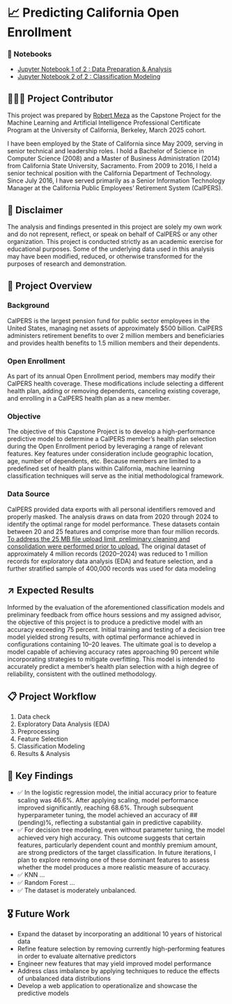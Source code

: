 # 📈 Predicting California Open Enrollment

### 📖 Notebooks
- [Jupyter Notebook 1 of 2 : Data Preparation & Analysis](capstone_1_of_2.ipynb)
- [Jupyter Notebook 2 of 2 : Classification Modeling](capstone_2_of_2.ipynb) 

## 🙋🏻‍♂️ Project Contributor
This project was prepared by  [Robert Meza](https://www.linkedin.com/in/robmeza/) as the Capstone Project for the Machine Learning and Artificial Intelligence Professional Certificate Program at the University of California, Berkeley, March 2025 cohort.

I have been employed by the State of California since May 2009, serving in senior technical and leadership roles. I hold a Bachelor of Science in Computer Science (2008) and a Master of Business Administration (2014) from California State University, Sacramento. From 2009 to 2016, I held a senior technical position with the California Department of Technology. Since July 2016, I have served primarily as a Senior Information Technology Manager at the California Public Employees’ Retirement System (CalPERS).

## 🚨 Disclaimer
The analysis and findings presented in this project are solely my own work and do not represent, reflect, or speak on behalf of CalPERS or any other organization. This project is conducted strictly as an academic exercise for educational purposes. Some of the underlying data used in this analysis may have been modified, reduced, or otherwise transformed for the purposes of research and demonstration.

## 📘 Project Overview

### Background
CalPERS is the largest pension fund for public sector employees in the United States, managing net assets of approximately $500 billion. CalPERS administers retirement benefits to over 2 million members and beneficiaries and provides health benefits to 1.5 million members and their dependents.

### Open Enrollment
As part of its annual Open Enrollment period, members may modify their CalPERS health coverage. These modifications include selecting a different health plan, adding or removing dependents, canceling existing coverage, and enrolling in a CalPERS health plan as a new member.

### Objective 
The objective of this Capstone Project is to develop a high-performance predictive model to determine a CalPERS member’s health plan selection during the Open Enrollment period by leveraging a range of relevant features. Key features under consideration include geographic location, age, number of dependents, etc. Because members are limited to a predefined set of health plans within California, machine learning classification techniques will serve as the initial methodological framework.

### Data Source
CalPERS provided data exports with all personal identifiers removed and properly masked. The analysis draws on data from 2020 through 2024 to identify the optimal range for model performance. These datasets contain between 20 and 25 features and comprise more than four million records. <ins>To address the 25 MB file upload limit, preliminary cleaning and consolidation were performed prior to upload.</ins> The original dataset of approximately 4 million records (2020–2024) was reduced to 1 million records for exploratory data analysis (EDA) and feature selection, and a further stratified sample of 400,000 records was used for data modeling

## ↗️ Expected Results

Informed by the evaluation of the aforementioned classification models and preliminary feedback from office hours sessions and my assigned advisor, the objective of this project is to produce a predictive model with an accuracy exceeding 75 percent. Initial training and testing of a decision tree model yielded strong results, with optimal performance achieved in configurations containing 10–20 leaves. The ultimate goal is to develop a model capable of achieving accuracy rates approaching 90 percent while incorporating strategies to mitigate overfitting. This model is intended to accurately predict a member’s health plan selection with a high degree of reliability, consistent with the outlined methodology.

##  📋 Project Workflow
1. Data check
2. Exploratory Data Analysis (EDA)
3. Preprocessing
4. Feature Selection
5. Classification Modeling 
7. Results & Analysis
   
## 📌 Key Findings
- ✅ In the logistic regression model, the initial accuracy prior to feature scaling was 46.6%. After applying scaling, model performance improved significantly, reaching 68.6%. Through subsequent hyperparameter tuning, the model achieved an accuracy of ## (pending)%, reflecting a substantial gain in predictive capability.
- ✅ For decision tree modeling, even without parameter tuning, the model achieved very high accuracy. This outcome suggests that certain features, particularly dependent count and monthly premium amount, are strong predictors of the target classification. In future iterations, I plan to explore removing one of these dominant features to assess whether the model produces a more realistic measure of accuracy.
- ✅ KNN ...
- ✅ Random Forest ...
- ✅ The dataset is moderately unbalanced.
  
## 🎖 Future Work
- Expand the dataset by incorporating an additional 10 years of historical data
- Refine feature selection by removing currently high-performing features in order to evaluate alternative predictors
- Engineer new features that may yield improved model performance
- Address class imbalance by applying techniques to reduce the effects of unbalanced data distributions
- Develop a web application to operationalize and showcase the predictive models
